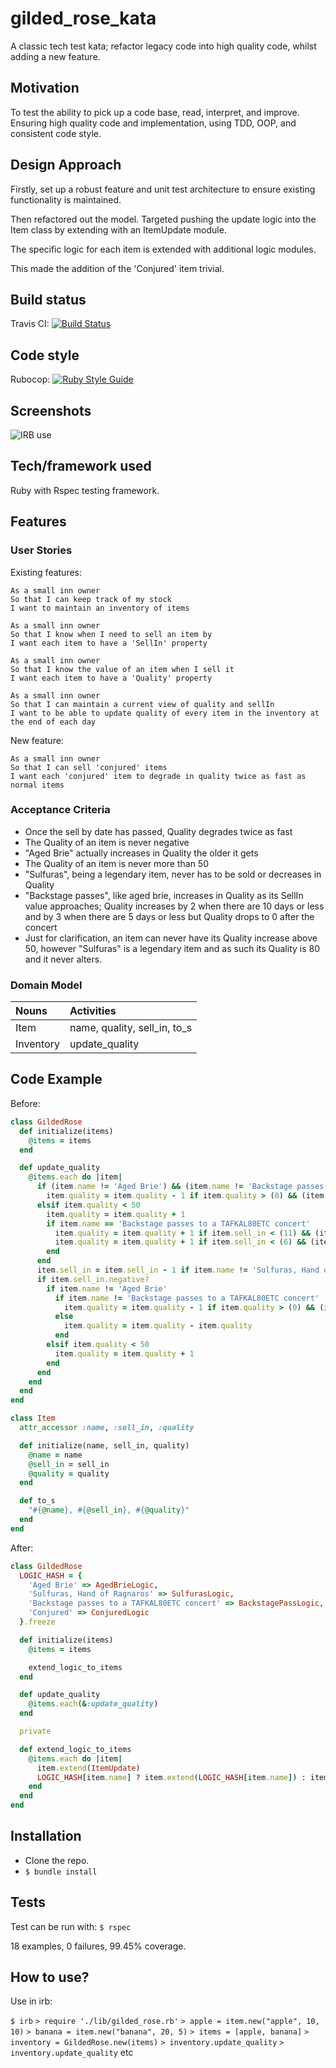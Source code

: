 # gilded_rose_kata
A classic tech test kata; refactor legacy code into high quality code, whilst adding a new feature.

## Motivation
To test the ability to pick up a code base, read, interpret, and improve. Ensuring high quality code and implementation, using TDD, OOP, and consistent code style.

## Design Approach
Firstly, set up a robust feature and unit test architecture to ensure existing functionality is maintained.

Then refactored out the model. Targeted pushing the update logic into the Item class by extending with an ItemUpdate module.

The specific logic for each item is extended with additional logic modules.

This made the addition of the 'Conjured' item trivial.

## Build status
Travis CI: [![Build Status](https://travis-ci.com/chriswhitehouse/gilded_rose_kata.svg?branch=main)](https://travis-ci.com/chriswhitehouse/gilded_rose_kata)

## Code style
Rubocop: [![Ruby Style Guide](https://img.shields.io/badge/code_style-rubocop-brightgreen.svg)](https://github.com/rubocop-hq/rubocop)

## Screenshots
![IRB use](https://github.com/chriswhitehouse/gilded_rose_kata/blob/main/screenshots/Screenshot%202021-02-10%20at%2021.22.05.png)

## Tech/framework used
Ruby with Rspec testing framework.

## Features
### User Stories

Existing features:

```
As a small inn owner
So that I can keep track of my stock
I want to maintain an inventory of items
```
```
As a small inn owner
So that I know when I need to sell an item by
I want each item to have a 'SellIn' property
```
```
As a small inn owner
So that I know the value of an item when I sell it
I want each item to have a 'Quality' property
```
```
As a small inn owner
So that I can maintain a current view of quality and sellIn
I want to be able to update quality of every item in the inventory at the end of each day
```

New feature:
```
As a small inn owner
So that I can sell 'conjured' items
I want each 'conjured' item to degrade in quality twice as fast as normal items
```
### Acceptance Criteria

- Once the sell by date has passed, Quality degrades twice as fast
- The Quality of an item is never negative
- "Aged Brie" actually increases in Quality the older it gets
- The Quality of an item is never more than 50
- "Sulfuras", being a legendary item, never has to be sold or decreases in Quality
- "Backstage passes", like aged brie, increases in Quality as its SellIn value approaches;
Quality increases by 2 when there are 10 days or less and by 3 when there are 5 days or less but
Quality drops to 0 after the concert
- Just for clarification, an item can never have its Quality increase above 50, however "Sulfuras" is a legendary item and as such its Quality is 80 and it never alters.


### Domain Model
| Nouns     | Activities     |
| :------------- | :------------- |
| Item       |  name, quality, sell_in, to_s     |
| Inventory  | update_quality |

## Code Example
Before:
```ruby
class GildedRose
  def initialize(items)
    @items = items
  end

  def update_quality
    @items.each do |item|
      if (item.name != 'Aged Brie') && (item.name != 'Backstage passes to a TAFKAL80ETC concert')
        item.quality = item.quality - 1 if item.quality > (0) && (item.name != 'Sulfuras, Hand of Ragnaros')
      elsif item.quality < 50
        item.quality = item.quality + 1
        if item.name == 'Backstage passes to a TAFKAL80ETC concert'
          item.quality = item.quality + 1 if item.sell_in < (11) && (item.quality < 50)
          item.quality = item.quality + 1 if item.sell_in < (6) && (item.quality < 50)
        end
      end
      item.sell_in = item.sell_in - 1 if item.name != 'Sulfuras, Hand of Ragnaros'
      if item.sell_in.negative?
        if item.name != 'Aged Brie'
          if item.name != 'Backstage passes to a TAFKAL80ETC concert'
            item.quality = item.quality - 1 if item.quality > (0) && (item.name != 'Sulfuras, Hand of Ragnaros')
          else
            item.quality = item.quality - item.quality
          end
        elsif item.quality < 50
          item.quality = item.quality + 1
        end
      end
    end
  end
end

class Item
  attr_accessor :name, :sell_in, :quality

  def initialize(name, sell_in, quality)
    @name = name
    @sell_in = sell_in
    @quality = quality
  end

  def to_s
    "#{@name}, #{@sell_in}, #{@quality}"
  end
end
```

After:
```ruby
class GildedRose
  LOGIC_HASH = {
    'Aged Brie' => AgedBrieLogic,
    'Sulfuras, Hand of Ragnaros' => SulfurasLogic,
    'Backstage passes to a TAFKAL80ETC concert' => BackstagePassLogic,
    'Conjured' => ConjuredLogic
  }.freeze

  def initialize(items)
    @items = items

    extend_logic_to_items
  end

  def update_quality
    @items.each(&:update_quality)
  end

  private

  def extend_logic_to_items
    @items.each do |item|
      item.extend(ItemUpdate)
      LOGIC_HASH[item.name] ? item.extend(LOGIC_HASH[item.name]) : item.extend(NormalLogic)
    end
  end
end
```

## Installation
* Clone the repo.
* `$ bundle install`

## Tests
Test can be run with:
`$ rspec`

18 examples, 0 failures, 99.45% coverage.

## How to use?
Use in irb:

`$ irb`
`> require './lib/gilded_rose.rb'`
`> apple = item.new("apple", 10, 10)`
`> banana = item.new("banana", 20, 5)`
`> items = [apple, banana]`
`> inventory = GildedRose.new(items)`
`> inventory.update_quality`
`> inventory.update_quality`
etc
